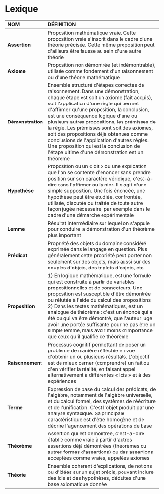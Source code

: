 # Lexique

|NOM|DÉFINITION|
|:--|:--|
|**Assertion**|Proposition mathématique vraie. Cette proposition vraie s'inscrit dans le cadre d'une théorie précisée. Cette même proposition peut d'ailleurs être fausse au sein d'une autre théorie|
|**Axiome**|Proposition non démontrée (et indémontrable), utilisée comme fondement d'un raisonnement ou d'une théorie mathématique|
|**Démonstration**|Ensemble structuré d'étapes correctes de raisonnement. Dans une démonstration, chaque étape est soit un axiome (fait acquis), soit l'application d'une règle qui permet d'affirmer qu'une proposition, la conclusion, est une conséquence logique d'une ou plusieurs autres propositions, les prémisses de la règle. Les prémisses sont soit des axiomes, soit des propositions déjà obtenues comme conclusions de l'application d'autres règles. Une proposition qui est la conclusion de l'étape ultime d'une démonstration est un théorème|
|**Hypothèse**|Proposition ou un « dit » ou une explication que l'on se contente d'énoncer sans prendre position sur son caractère véridique, c'est-à-dire sans l'affirmer ou la nier. Il s'agit d'une simple supposition. Une fois énoncée, une hypothèse peut être étudiée, confrontée, utilisée, discutée ou traitée de toute autre façon jugée nécessaire, par exemple dans le cadre d'une démarche expérimentale|
|**Lemme**|Résultat intermédiaire sur lequel on s'appuie pour conduire la démonstration d'un théorème plus important|
|**Prédicat**|Propriété des objets du domaine considéré exprimée dans le langage en question. Plus généralement cette propriété peut porter non seulement sur des objets, mais aussi sur des couples d'objets, des triplets d'objets, etc.|
|**Proposition**|1) En logique mathématique, est une formule qui est construite à partir de variables propositionnelles et de connecteurs. Une proposition est susceptible d'être démontrée ou réfutée à l'aide du calcul des propositions<br>2) Dans les textes mathématiques, est un analogue de théorème : c'est un énoncé qui a été ou qui va être démontré, que l'auteur juge avoir une portée suffisante pour ne pas être un simple lemme, mais avoir moins d'importance que ceux qu'il qualifie de théorème|
|**Raisonnement**|Processus cognitif permettant de poser un problème de manière réfléchie en vue d'obtenir un ou plusieurs résultats. L'objectif est de mieux cerner (comprendre) un fait ou d'en vérifier la réalité, en faisant appel alternativement à différentes « lois » et à des expériences|
|**Terme**|Expression de base du calcul des prédicats, de l'algèbre, notamment de l'algèbre universelle, et du calcul formel, des systèmes de réécriture et de l'unification. C'est l'objet produit par une analyse syntaxique. Sa principale caractéristique est d'être homogène et de décrire l'agencement des opérations de base|
|**Théorème**|Assertion qui est démontrée, c'est-à-dire établie comme vraie à partir d'autres assertions déjà démontrées (théorèmes ou autres formes d'assertions) ou des assertions acceptées comme vraies, appelées axiomes|
|**Théorie**|Ensemble cohérent d'explications, de notions ou d'idées sur un sujet précis, pouvant inclure des lois et des hypothèses, déduites d'une base axiomatique donnée|
